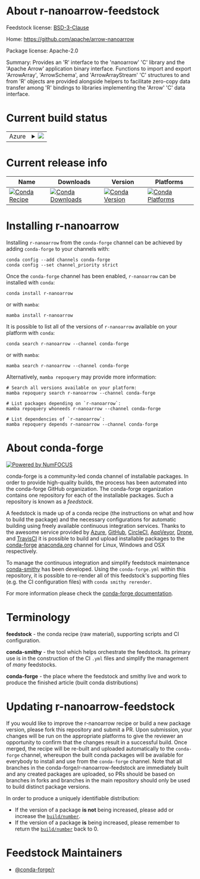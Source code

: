 About r-nanoarrow-feedstock
===========================

Feedstock license: [BSD-3-Clause](https://github.com/conda-forge/r-nanoarrow-feedstock/blob/main/LICENSE.txt)

Home: https://github.com/apache/arrow-nanoarrow

Package license: Apache-2.0

Summary: Provides an 'R' interface to the 'nanoarrow' 'C' library and the 'Apache Arrow' application binary interface. Functions to import and export 'ArrowArray', 'ArrowSchema', and 'ArrowArrayStream' 'C' structures to and from 'R' objects are provided alongside helpers to facilitate zero-copy data transfer among 'R' bindings to libraries implementing the 'Arrow' 'C' data interface.

Current build status
====================


<table>
    
  <tr>
    <td>Azure</td>
    <td>
      <details>
        <summary>
          <a href="https://dev.azure.com/conda-forge/feedstock-builds/_build/latest?definitionId=21325&branchName=main">
            <img src="https://dev.azure.com/conda-forge/feedstock-builds/_apis/build/status/r-nanoarrow-feedstock?branchName=main">
          </a>
        </summary>
        <table>
          <thead><tr><th>Variant</th><th>Status</th></tr></thead>
          <tbody><tr>
              <td>linux_64_r_base4.3</td>
              <td>
                <a href="https://dev.azure.com/conda-forge/feedstock-builds/_build/latest?definitionId=21325&branchName=main">
                  <img src="https://dev.azure.com/conda-forge/feedstock-builds/_apis/build/status/r-nanoarrow-feedstock?branchName=main&jobName=linux&configuration=linux%20linux_64_r_base4.3" alt="variant">
                </a>
              </td>
            </tr><tr>
              <td>linux_64_r_base4.4</td>
              <td>
                <a href="https://dev.azure.com/conda-forge/feedstock-builds/_build/latest?definitionId=21325&branchName=main">
                  <img src="https://dev.azure.com/conda-forge/feedstock-builds/_apis/build/status/r-nanoarrow-feedstock?branchName=main&jobName=linux&configuration=linux%20linux_64_r_base4.4" alt="variant">
                </a>
              </td>
            </tr><tr>
              <td>linux_aarch64_r_base4.3</td>
              <td>
                <a href="https://dev.azure.com/conda-forge/feedstock-builds/_build/latest?definitionId=21325&branchName=main">
                  <img src="https://dev.azure.com/conda-forge/feedstock-builds/_apis/build/status/r-nanoarrow-feedstock?branchName=main&jobName=linux&configuration=linux%20linux_aarch64_r_base4.3" alt="variant">
                </a>
              </td>
            </tr><tr>
              <td>linux_aarch64_r_base4.4</td>
              <td>
                <a href="https://dev.azure.com/conda-forge/feedstock-builds/_build/latest?definitionId=21325&branchName=main">
                  <img src="https://dev.azure.com/conda-forge/feedstock-builds/_apis/build/status/r-nanoarrow-feedstock?branchName=main&jobName=linux&configuration=linux%20linux_aarch64_r_base4.4" alt="variant">
                </a>
              </td>
            </tr><tr>
              <td>linux_ppc64le_r_base4.3</td>
              <td>
                <a href="https://dev.azure.com/conda-forge/feedstock-builds/_build/latest?definitionId=21325&branchName=main">
                  <img src="https://dev.azure.com/conda-forge/feedstock-builds/_apis/build/status/r-nanoarrow-feedstock?branchName=main&jobName=linux&configuration=linux%20linux_ppc64le_r_base4.3" alt="variant">
                </a>
              </td>
            </tr><tr>
              <td>linux_ppc64le_r_base4.4</td>
              <td>
                <a href="https://dev.azure.com/conda-forge/feedstock-builds/_build/latest?definitionId=21325&branchName=main">
                  <img src="https://dev.azure.com/conda-forge/feedstock-builds/_apis/build/status/r-nanoarrow-feedstock?branchName=main&jobName=linux&configuration=linux%20linux_ppc64le_r_base4.4" alt="variant">
                </a>
              </td>
            </tr><tr>
              <td>osx_64_r_base4.3</td>
              <td>
                <a href="https://dev.azure.com/conda-forge/feedstock-builds/_build/latest?definitionId=21325&branchName=main">
                  <img src="https://dev.azure.com/conda-forge/feedstock-builds/_apis/build/status/r-nanoarrow-feedstock?branchName=main&jobName=osx&configuration=osx%20osx_64_r_base4.3" alt="variant">
                </a>
              </td>
            </tr><tr>
              <td>osx_64_r_base4.4</td>
              <td>
                <a href="https://dev.azure.com/conda-forge/feedstock-builds/_build/latest?definitionId=21325&branchName=main">
                  <img src="https://dev.azure.com/conda-forge/feedstock-builds/_apis/build/status/r-nanoarrow-feedstock?branchName=main&jobName=osx&configuration=osx%20osx_64_r_base4.4" alt="variant">
                </a>
              </td>
            </tr><tr>
              <td>osx_arm64_r_base4.3</td>
              <td>
                <a href="https://dev.azure.com/conda-forge/feedstock-builds/_build/latest?definitionId=21325&branchName=main">
                  <img src="https://dev.azure.com/conda-forge/feedstock-builds/_apis/build/status/r-nanoarrow-feedstock?branchName=main&jobName=osx&configuration=osx%20osx_arm64_r_base4.3" alt="variant">
                </a>
              </td>
            </tr><tr>
              <td>osx_arm64_r_base4.4</td>
              <td>
                <a href="https://dev.azure.com/conda-forge/feedstock-builds/_build/latest?definitionId=21325&branchName=main">
                  <img src="https://dev.azure.com/conda-forge/feedstock-builds/_apis/build/status/r-nanoarrow-feedstock?branchName=main&jobName=osx&configuration=osx%20osx_arm64_r_base4.4" alt="variant">
                </a>
              </td>
            </tr><tr>
              <td>win_64_r_base4.3</td>
              <td>
                <a href="https://dev.azure.com/conda-forge/feedstock-builds/_build/latest?definitionId=21325&branchName=main">
                  <img src="https://dev.azure.com/conda-forge/feedstock-builds/_apis/build/status/r-nanoarrow-feedstock?branchName=main&jobName=win&configuration=win%20win_64_r_base4.3" alt="variant">
                </a>
              </td>
            </tr><tr>
              <td>win_64_r_base4.4</td>
              <td>
                <a href="https://dev.azure.com/conda-forge/feedstock-builds/_build/latest?definitionId=21325&branchName=main">
                  <img src="https://dev.azure.com/conda-forge/feedstock-builds/_apis/build/status/r-nanoarrow-feedstock?branchName=main&jobName=win&configuration=win%20win_64_r_base4.4" alt="variant">
                </a>
              </td>
            </tr>
          </tbody>
        </table>
      </details>
    </td>
  </tr>
</table>

Current release info
====================

| Name | Downloads | Version | Platforms |
| --- | --- | --- | --- |
| [![Conda Recipe](https://img.shields.io/badge/recipe-r--nanoarrow-green.svg)](https://anaconda.org/conda-forge/r-nanoarrow) | [![Conda Downloads](https://img.shields.io/conda/dn/conda-forge/r-nanoarrow.svg)](https://anaconda.org/conda-forge/r-nanoarrow) | [![Conda Version](https://img.shields.io/conda/vn/conda-forge/r-nanoarrow.svg)](https://anaconda.org/conda-forge/r-nanoarrow) | [![Conda Platforms](https://img.shields.io/conda/pn/conda-forge/r-nanoarrow.svg)](https://anaconda.org/conda-forge/r-nanoarrow) |

Installing r-nanoarrow
======================

Installing `r-nanoarrow` from the `conda-forge` channel can be achieved by adding `conda-forge` to your channels with:

```
conda config --add channels conda-forge
conda config --set channel_priority strict
```

Once the `conda-forge` channel has been enabled, `r-nanoarrow` can be installed with `conda`:

```
conda install r-nanoarrow
```

or with `mamba`:

```
mamba install r-nanoarrow
```

It is possible to list all of the versions of `r-nanoarrow` available on your platform with `conda`:

```
conda search r-nanoarrow --channel conda-forge
```

or with `mamba`:

```
mamba search r-nanoarrow --channel conda-forge
```

Alternatively, `mamba repoquery` may provide more information:

```
# Search all versions available on your platform:
mamba repoquery search r-nanoarrow --channel conda-forge

# List packages depending on `r-nanoarrow`:
mamba repoquery whoneeds r-nanoarrow --channel conda-forge

# List dependencies of `r-nanoarrow`:
mamba repoquery depends r-nanoarrow --channel conda-forge
```


About conda-forge
=================

[![Powered by
NumFOCUS](https://img.shields.io/badge/powered%20by-NumFOCUS-orange.svg?style=flat&colorA=E1523D&colorB=007D8A)](https://numfocus.org)

conda-forge is a community-led conda channel of installable packages.
In order to provide high-quality builds, the process has been automated into the
conda-forge GitHub organization. The conda-forge organization contains one repository
for each of the installable packages. Such a repository is known as a *feedstock*.

A feedstock is made up of a conda recipe (the instructions on what and how to build
the package) and the necessary configurations for automatic building using freely
available continuous integration services. Thanks to the awesome service provided by
[Azure](https://azure.microsoft.com/en-us/services/devops/), [GitHub](https://github.com/),
[CircleCI](https://circleci.com/), [AppVeyor](https://www.appveyor.com/),
[Drone](https://cloud.drone.io/welcome), and [TravisCI](https://travis-ci.com/)
it is possible to build and upload installable packages to the
[conda-forge](https://anaconda.org/conda-forge) [anaconda.org](https://anaconda.org/)
channel for Linux, Windows and OSX respectively.

To manage the continuous integration and simplify feedstock maintenance
[conda-smithy](https://github.com/conda-forge/conda-smithy) has been developed.
Using the ``conda-forge.yml`` within this repository, it is possible to re-render all of
this feedstock's supporting files (e.g. the CI configuration files) with ``conda smithy rerender``.

For more information please check the [conda-forge documentation](https://conda-forge.org/docs/).

Terminology
===========

**feedstock** - the conda recipe (raw material), supporting scripts and CI configuration.

**conda-smithy** - the tool which helps orchestrate the feedstock.
                   Its primary use is in the construction of the CI ``.yml`` files
                   and simplify the management of *many* feedstocks.

**conda-forge** - the place where the feedstock and smithy live and work to
                  produce the finished article (built conda distributions)


Updating r-nanoarrow-feedstock
==============================

If you would like to improve the r-nanoarrow recipe or build a new
package version, please fork this repository and submit a PR. Upon submission,
your changes will be run on the appropriate platforms to give the reviewer an
opportunity to confirm that the changes result in a successful build. Once
merged, the recipe will be re-built and uploaded automatically to the
`conda-forge` channel, whereupon the built conda packages will be available for
everybody to install and use from the `conda-forge` channel.
Note that all branches in the conda-forge/r-nanoarrow-feedstock are
immediately built and any created packages are uploaded, so PRs should be based
on branches in forks and branches in the main repository should only be used to
build distinct package versions.

In order to produce a uniquely identifiable distribution:
 * If the version of a package **is not** being increased, please add or increase
   the [``build/number``](https://docs.conda.io/projects/conda-build/en/latest/resources/define-metadata.html#build-number-and-string).
 * If the version of a package **is** being increased, please remember to return
   the [``build/number``](https://docs.conda.io/projects/conda-build/en/latest/resources/define-metadata.html#build-number-and-string)
   back to 0.

Feedstock Maintainers
=====================

* [@conda-forge/r](https://github.com/orgs/conda-forge/teams/r/)

